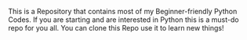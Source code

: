 This is a Repository that contains most of my Beginner-friendly Python Codes.
If you are starting and are interested in Python this is a must-do repo for you all.
You can clone this Repo use it to learn new things!
